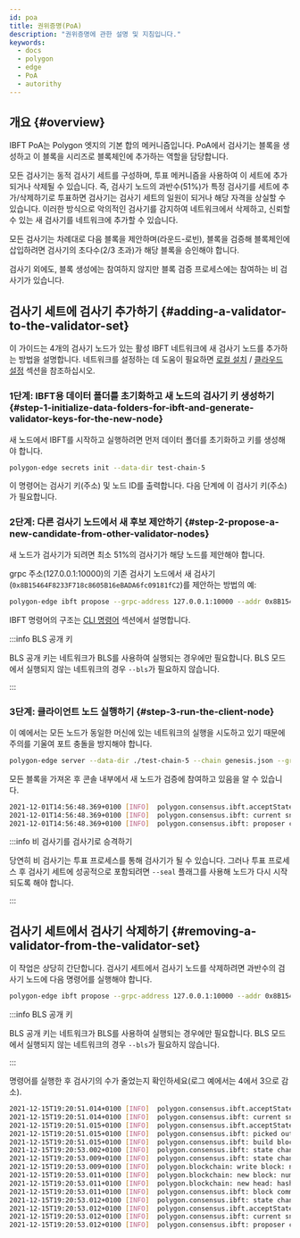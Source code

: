 ```yaml
---
id: poa
title: 권위증명(PoA)
description: "권위증명에 관한 설명 및 지침입니다."
keywords:
  - docs
  - polygon
  - edge
  - PoA
  - autorithy
---
```


## 개요 {#overview}

IBFT PoA는 Polygon 엣지의 기본 합의 메커니즘입니다. PoA에서 검사기는 블록을 생성하고 이 블록을 시리즈로 블록체인에 추가하는 역할을 담당합니다.

모든 검사기는 동적 검사기 세트를 구성하며, 투표 메커니즘을 사용하여 이 세트에 추가되거나 삭제될 수 있습니다. 즉, 검사기 노드의 과반수(51%)가 특정 검사기를 세트에 추가/삭제하기로 투표하면 검사기는 검사기 세트의 일원이 되거나 해당 자격을 상실할 수 있습니다. 이러한 방식으로 악의적인 검사기를 감지하여 네트워크에서 삭제하고, 신뢰할 수 있는 새 검사기를 네트워크에 추가할 수 있습니다.

모든 검사기는 차례대로 다음 블록을 제안하며(라운드-로빈), 블록을 검증해 블록체인에 삽입하려면 검사기의 초다수(2/3 초과)가 해당 블록을 승인해야 합니다.

검사기 외에도, 블록 생성에는 참여하지 않지만 블록 검증 프로세스에는 참여하는 비 검사기가 있습니다.

## 검사기 세트에 검사기 추가하기 {#adding-a-validator-to-the-validator-set}

이 가이드는 4개의 검사기 노드가 있는 활성 IBFT 네트워크에 새 검사기 노드를 추가하는 방법을 설명합니다.
네트워크를 설정하는 데 도움이 필요하면 [로컬 설치](/edge/get-started/set-up-ibft-locally.md) / [클라우드 설정](/edge/get-started/set-up-ibft-on-the-cloud.md) 섹션을 참조하십시오.

### 1단계: IBFT용 데이터 폴더를 초기화하고 새 노드의 검사기 키 생성하기 {#step-1-initialize-data-folders-for-ibft-and-generate-validator-keys-for-the-new-node}

새 노드에서 IBFT를 시작하고 실행하려면 먼저 데이터 폴더를 초기화하고 키를 생성해야 합니다.

````bash
polygon-edge secrets init --data-dir test-chain-5
````

이 명령어는 검사기 키(주소) 및 노드 ID를 출력합니다. 다음 단계에 이 검사기 키(주소)가 필요합니다.

### 2단계: 다른 검사기 노드에서 새 후보 제안하기 {#step-2-propose-a-new-candidate-from-other-validator-nodes}

새 노드가 검사기가 되려면 최소 51%의 검사기가 해당 노드를 제안해야 합니다.

grpc 주소(127.0.0.1:10000)의 기존 검사기 노드에서 새 검사기(`0x8B15464F8233F718c8605B16eBADA6fc09181fC2`)를 제안하는 방법의 예:

````bash
polygon-edge ibft propose --grpc-address 127.0.0.1:10000 --addr 0x8B15464F8233F718c8605B16eBADA6fc09181fC2 --bls 0x9952735ca14734955e114a62e4c26a90bce42b4627a393418372968fa36e73a0ef8db68bba11ea967ff883e429b3bfdf --vote auth
````

IBFT 명령어의 구조는 [CLI 명령어](/docs/edge/get-started/cli-commands) 섹션에서 설명합니다.

:::info BLS 공개 키

BLS 공개 키는 네트워크가 BLS를 사용하여 실행되는 경우에만 필요합니다. BLS 모드에서 실행되지 않는 네트워크의 경우 `--bls`가 필요하지 않습니다.

:::

### 3단계: 클라이언트 노드 실행하기 {#step-3-run-the-client-node}

이 예에서는 모든 노드가 동일한 머신에 있는 네트워크의 실행을 시도하고 있기 때문에 주의를 기울여 포트 충돌을 방지해야 합니다.

````bash
polygon-edge server --data-dir ./test-chain-5 --chain genesis.json --grpc-address :50000 --libp2p :50001 --jsonrpc :50002 --seal
````

모든 블록을 가져온 후 콘솔 내부에서 새 노드가 검증에 참여하고 있음을 알 수 있습니다.

````bash
2021-12-01T14:56:48.369+0100 [INFO]  polygon.consensus.ibft.acceptState: Accept state: sequence=4004
2021-12-01T14:56:48.369+0100 [INFO]  polygon.consensus.ibft: current snapshot: validators=5 votes=0
2021-12-01T14:56:48.369+0100 [INFO]  polygon.consensus.ibft: proposer calculated: proposer=0x8B15464F8233F718c8605B16eBADA6fc09181fC2 block=4004
````

:::info 비 검사기를 검사기로 승격하기

당연히 비 검사기는 투표 프로세스를 통해 검사기가 될 수 있습니다. 그러나 투표 프로세스 후 검사기 세트에 성공적으로 포함되려면 `--seal` 플래그를 사용해 노드가 다시 시작되도록 해야 합니다.

:::

## 검사기 세트에서 검사기 삭제하기 {#removing-a-validator-from-the-validator-set}

이 작업은 상당히 간단합니다. 검사기 세트에서 검사기 노드를 삭제하려면 과반수의 검사기 노드에 다음 명령어를 실행해야 합니다.

````bash
polygon-edge ibft propose --grpc-address 127.0.0.1:10000 --addr 0x8B15464F8233F718c8605B16eBADA6fc09181fC2 --bls 0x9952735ca14734955e114a62e4c26a90bce42b4627a393418372968fa36e73a0ef8db68bba11ea967ff883e429b3bfdf --vote drop
````

:::info BLS 공개 키

BLS 공개 키는 네트워크가 BLS를 사용하여 실행되는 경우에만 필요합니다. BLS 모드에서 실행되지 않는 네트워크의 경우 `--bls`가 필요하지 않습니다.

:::

명령어를 실행한 후 검사기의 수가 줄었는지 확인하세요(로그 예에서는 4에서 3으로 감소).

````bash
2021-12-15T19:20:51.014+0100 [INFO]  polygon.consensus.ibft.acceptState: Accept state: sequence=2399 round=1
2021-12-15T19:20:51.014+0100 [INFO]  polygon.consensus.ibft: current snapshot: validators=4 votes=2
2021-12-15T19:20:51.015+0100 [INFO]  polygon.consensus.ibft.acceptState: we are the proposer: block=2399
2021-12-15T19:20:51.015+0100 [INFO]  polygon.consensus.ibft: picked out txns from pool: num=0 remaining=0
2021-12-15T19:20:51.015+0100 [INFO]  polygon.consensus.ibft: build block: number=2399 txns=0
2021-12-15T19:20:53.002+0100 [INFO]  polygon.consensus.ibft: state change: new=ValidateState
2021-12-15T19:20:53.009+0100 [INFO]  polygon.consensus.ibft: state change: new=CommitState
2021-12-15T19:20:53.009+0100 [INFO]  polygon.blockchain: write block: num=2399 parent=0x768b3bdf26cdc770525e0be549b1fddb3e389429e2d302cb52af1722f85f798c
2021-12-15T19:20:53.011+0100 [INFO]  polygon.blockchain: new block: number=2399 hash=0x6538286881d32dc7722dd9f64b71ec85693ee9576e8a2613987c4d0ab9d83590 txns=0 generation_time_in_sec=2
2021-12-15T19:20:53.011+0100 [INFO]  polygon.blockchain: new head: hash=0x6538286881d32dc7722dd9f64b71ec85693ee9576e8a2613987c4d0ab9d83590 number=2399
2021-12-15T19:20:53.011+0100 [INFO]  polygon.consensus.ibft: block committed: sequence=2399 hash=0x6538286881d32dc7722dd9f64b71ec85693ee9576e8a2613987c4d0ab9d83590 validators=4 rounds=1 committed=3
2021-12-15T19:20:53.012+0100 [INFO]  polygon.consensus.ibft: state change: new=AcceptState
2021-12-15T19:20:53.012+0100 [INFO]  polygon.consensus.ibft.acceptState: Accept state: sequence=2400 round=1
2021-12-15T19:20:53.012+0100 [INFO]  polygon.consensus.ibft: current snapshot: validators=3 votes=0
2021-12-15T19:20:53.012+0100 [INFO]  polygon.consensus.ibft: proposer calculated: proposer=0xea21efC826F4f3Cb5cFc0f986A4d69C095c2838b block=2400
````
